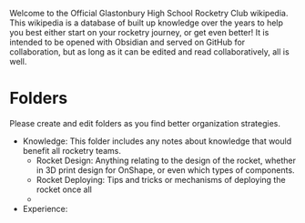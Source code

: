 Welcome to the Official Glastonbury High School Rocketry Club wikipedia. This wikipedia is a database of built up knowledge over the years to help you best either start on your rocketry journey, or get even better!
It is intended to be opened with Obsidian and served on GitHub for collaboration, but as long as it can be edited and read collaboratively, all is well.

# Folders
Please create and edit folders as you find better organization strategies.

- Knowledge: This folder includes any notes about knowledge that would benefit all rocketry teams. 
	- Rocket Design: Anything relating to the design of the rocket, whether in 3D print design for OnShape, or even which types of components.
	- Rocket Deploying: Tips and tricks or mechanisms of deploying the rocket once all 
	- 
- Experience: 

